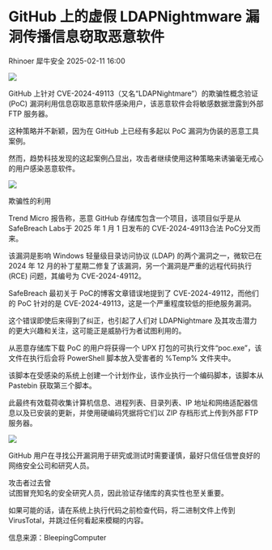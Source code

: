 #  GitHub 上的虚假 LDAPNightmware 漏洞传播信息窃取恶意软件   
Rhinoer  犀牛安全   2025-02-11 16:00  
  
![](https://mmbiz.qpic.cn/mmbiz_png/qvpgicaewUBntTPia56CVs3NYUzH6WltHG8ta04EwPWWgAXluwrJ0QNm3qiayc6keh4qxk1h1RJBUibB2wY5vRLa4A/640?wx_fmt=png&from=appmsg "")  
  
GitHub 上针对 CVE-2024-49113（又名“LDAPNightmare”）的欺骗性概念验证 (PoC) 漏洞利用信息窃取恶意软件感染用户，该恶意软件会将敏感数据泄露到外部 FTP 服务器。  
  
这种策略并不新颖，因为在 GitHub 上已经有多起以 PoC 漏洞为伪装的恶意工具案例。  
  
然而，趋势科技发现的这起案例凸显出，攻击者继续使用这种策略来诱骗毫无戒心的用户感染恶意软件。  
  
![](https://mmbiz.qpic.cn/mmbiz_png/qvpgicaewUBntTPia56CVs3NYUzH6WltHGiabBaibOIyNiaGXhmPSXhD60YPJHU4WAACLTR8Dw3n1aXU3vWxVgdiagiaQ/640?wx_fmt=png&from=appmsg "")  
  
欺骗性的利用  
  
Trend Micro 报告称，恶意 GitHub 存储库包含一个项目，该项目似乎是从 SafeBreach Labs于 2025 年 1 月 1 日发布的 CVE-2024-49113合法 PoC分叉而来。  
  
该漏洞是影响 Windows 轻量级目录访问协议 (LDAP) 的两个漏洞之一，微软已在2024 年 12 月的补丁星期二修复了该漏洞，另一个漏洞是严重的远程代码执行 (RCE) 问题，其编号为 CVE-2024-49112。  
  
SafeBreach 最初关于 PoC的博客文章错误地提到了 CVE-2024-49112，而他们的 PoC 针对的是 CVE-2024-49113，这是一个严重程度较低的拒绝服务漏洞。  
  
这个错误即使后来得到了纠正，也引起了人们对 LDAPNightmare 及其攻击潜力的更大兴趣和关注，这可能正是威胁行为者试图利用的。  
  
从恶意存储库下载 PoC 的用户将获得一个 UPX 打包的可执行文件“poc.exe”，该文件在执行后会将 PowerShell 脚本放入受害者的 %Temp% 文件夹中。  
  
该脚本在受感染的系统上创建一个计划作业，该作业执行一个编码脚本，该脚本从 Pastebin 获取第三个脚本。  
  
此最终有效载荷收集计算机信息、进程列表、目录列表、IP 地址和网络适配器信息以及已安装的更新，并使用硬编码凭据将它们以 ZIP 存档形式上传到外部 FTP 服务器。  
  
![](https://mmbiz.qpic.cn/mmbiz_png/qvpgicaewUBntTPia56CVs3NYUzH6WltHGz7YejOjfDiciay72OvfXObyDOQMiagFiaxkDsHsvOhG4zNCAFTWYryCWHA/640?wx_fmt=png&from=appmsg "")  
  
GitHub 用户在寻找公开漏洞用于研究或测试时需要谨慎，最好只信任信誉良好的网络安全公司和研究人员。  
  
攻击者过去曾  
试图冒充知名的安全研究人员，因此验证存储库的真实性也至关重要。  
  
如果可能的话，请在系统上执行代码之前检查代码，将二进制文件上传到 VirusTotal，并跳过任何看起来模糊的内容。  
  
  
信息来源：BleepingComputer  
  
